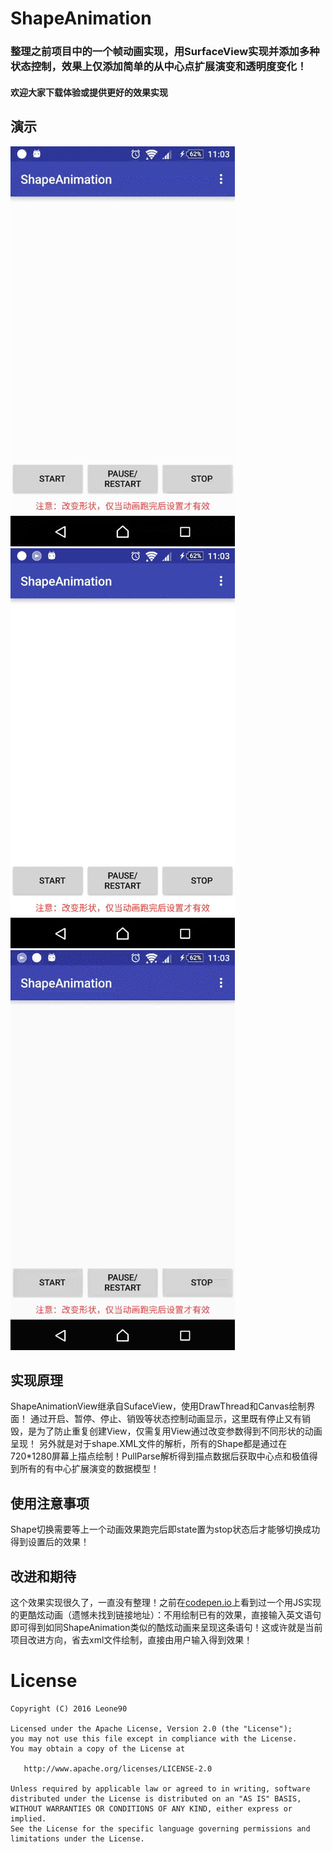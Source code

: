 # ShapeAnimation
### 整理之前项目中的一个帧动画实现，用SurfaceView实现并添加多种状态控制，效果上仅添加简单的从中心点扩展演变和透明度变化！

#### 欢迎大家下载体验或提供更好的效果实现

## 演示
![image](./screenshots/star_demo.gif)![image](./screenshots/pause_demo.gif)![image](./screenshots/stop_demo.gif)

## 实现原理
ShapeAnimationView继承自SufaceView，使用DrawThread和Canvas绘制界面！
通过开启、暂停、停止、销毁等状态控制动画显示，这里既有停止又有销毁，是为了防止重复创建View，仅需复用View通过改变参数得到不同形状的动画呈现！
另外就是对于shape.XML文件的解析，所有的Shape都是通过在720*1280屏幕上描点绘制！PullParse解析得到描点数据后获取中心点和极值得到所有的有中心扩展演变的数据模型！

## 使用注意事项
Shape切换需要等上一个动画效果跑完后即state置为stop状态后才能够切换成功得到设置后的效果！

## 改进和期待
这个效果实现很久了，一直没有整理！之前在[codepen.io](http://codepen.io/)上看到过一个用JS实现的更酷炫动画（遗憾未找到链接地址）：不用绘制已有的效果，直接输入英文语句即可得到如同ShapeAnimation类似的酷炫动画来呈现这条语句！这或许就是当前项目改进方向，省去xml文件绘制，直接由用户输入得到效果！


License
=======

    Copyright (C) 2016 Leone90

    Licensed under the Apache License, Version 2.0 (the "License");
    you may not use this file except in compliance with the License.
    You may obtain a copy of the License at

       http://www.apache.org/licenses/LICENSE-2.0

    Unless required by applicable law or agreed to in writing, software
    distributed under the License is distributed on an "AS IS" BASIS,
    WITHOUT WARRANTIES OR CONDITIONS OF ANY KIND, either express or implied.
    See the License for the specific language governing permissions and
    limitations under the License.
